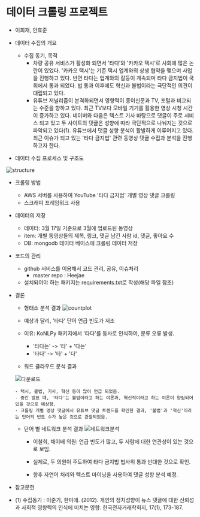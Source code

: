 
데이터 크롤링 프로젝트
====================================
 
 - 이희재, 안효준
 
- 데이터 수집의 개요
   - 수집 동기, 목적
      - 차량 공유 서비스가 활성화 되면서 '타다'와 '카카오 택시'로 사회에 많은 논란이 있었다. '카카오 택시'는 기존 택시 업계와의 상생 협약을 맺으며 사업을 진행하고 있다. 반면 타다는 업계와의 갈등이 계속되며 타다 금지법이 국회에서 통과 되었다. 법 통과 이후에도 혁신과 불법이라는 극단적인 의견이 대립되고 있다.
      - 유튜브 저널리즘이 본격화되면서 영향력이 종이신문과 TV, 포털과 비교되는 수준을 향하고 있다. 최근 TV보다 모바일 기기를 활용한 영상 시청 시간이 증가하고 있다. 네이버와 다음은 텍스트 기사 바탕으로 댓글이 주로 서비스 되고 있고 두 사이트의 댓글은 성향에 따라 극단적으로 나눠지는 것으로 파악되고 있다(1). 유튜브에서 댓글 성향 분석이 활발하게 이루어지고 있다. 최근 이슈가 되고 있는 '타다 금지법' 관련 동영상 댓글 수집과 분석을 진행하고자 한다.
      
- 데이터 수집 프로세스 및 구조도

![structure](https://user-images.githubusercontent.com/60166667/77083157-65683200-6a40-11ea-9bb3-07b323c19224.png)

- 크롤링 방법
   - AWS 서버를 사용하여 YouTube '타다 금지법' 개별 영상 댓글 크롤링
   - 스크래피 프레임워크 사용

- 데이터의 저장
   - 데이터: 3월 17일 기준으로 3월에 업로드된 동영상 
   - item: 개별 동영상들의 제목, 링크, 댓글 남긴 사람 id, 댓글, 좋아요 수
   - DB: mongodb 데이터 베이스에 크롤링 데이터 저장

- 코드의 관리
   - github 서비스를 이용해서 코드 관리, 공유, 이슈처리
      - master repo : Heejae
   - 설치되어야 하는 패키지는 requirements.txt로 작성(해당 파일 참조)
 
 
- 결론
  
  - 형태소 분석 결과
    ![countplot](https://user-images.githubusercontent.com/60166667/77083767-5cc42b80-6a41-11ea-8916-4b1afa343e19.png)

   - 예상과 달리, '타다' 단어 언급 빈도가 저조
   - 이유: KoNLPy 패키지에서 '타다'를 동사로 인식하여, 분류 오류 발생.
      - '타다는' -> '타' + '다는'
      - '타다' -> '타' + '다'
     
     
   - 워드 클라우드 분석 결과
   
   
   
    ![다운로드](https://user-images.githubusercontent.com/60166667/77083628-28e90600-6a41-11ea-8454-40e3ea94eb08.png)







      - 택시, 불법, 기사, 혁신 등이 많이 언급 되었음.
      - 중간 발표 때, '타다'는 불법이라고 하는 여론과, 혁신적이라고 하는 여론이 양립되어 있을 것으로 예상함.
      - 크롤링 개별 영상 댓글에서 유튜브 댓글 트렌드를 확인한 결과, '불법'과 '혁신'이라는 단어의 빈도 수가 높은 것으로 관찰되었음.
   
   - 단어 별 네트워크 분석 결과
     ![네트워크분석](https://user-images.githubusercontent.com/60166667/77083813-6cdc0b00-6a41-11ea-8ef9-cca20b68b3f8.png)

      - 이철희, 채이배 의원: 언급 빈도가 많고, 두 사람에 대한 연관성이 있는 것으로 보임.
      - 실제로, 두 의원이 주도하여 타다 금지법 법사위 통과 반대한 것으로 확인.
         
      - 향후 자연어 처리와 텍스트 마이닝을 사용하여 댓글 성향 분석 예정.
      
      
- 참고문헌
- (1) 수집동기 : 이준기, 한미애. (2012). 개인의 정치성향이 뉴스 댓글에 대한 신뢰성과 사회적 영향력의 인식에 미치는 영향. 한국전자거래학회지, 17(1), 173-187.
